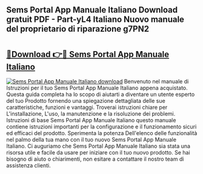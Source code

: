 ## Sems Portal App Manuale Italiano Download gratuit PDF - Part-yL4 Italiano Nuovo manuale del proprietario di riparazione g7PN2

# <h2><a href="http://dfdxxdc.blite.top/?on=Sems+Portal+App+Manuale+Italiano">🔗Download 👉🔴 Sems Portal App Manuale Italiano</a></h2>

[![Sems Portal App Manuale Italiano download](https://i.imgur.com/lujVjoI.png)](http://dfdxxdc.blite.top/?on=Sems+Portal+App+Manuale+Italiano)
Benvenuto nel manuale di Istruzioni per il tuo Sems Portal App Manuale Italiano appena acquistato. Questa guida completa ha lo scopo di aiutarti a diventare un utente esperto del tuo Prodotto fornendo una spiegazione dettagliata delle sue caratteristiche, funzioni e vantaggi. Troverai istruzioni chiare per L'installazione, L'uso, la manutenzione e la risoluzione dei problemi. Istruzioni di base Sems Portal App Manuale Italiano questo manuale contiene istruzioni importanti per la configurazione e il funzionamento sicuri ed efficaci del prodotto. Sperimenta la potenza Dell'elenco delle funzionalità nel palmo della tua mano con il tuo nuovo Sems Portal App Manuale Italiano. Ci auguriamo che Sems Portal App Manuale Italiano sia stata una risorsa utile e facile da usare per iniziare con il tuo nuovo prodotto. Se hai bisogno di aiuto o chiarimenti, non esitare a contattare il nostro team di assistenza clienti.
